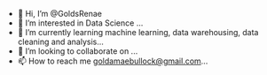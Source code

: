 - 👋 Hi, I’m @GoldsRenae
- 👀 I’m interested in Data Science ...
- 🌱 I’m currently learning machine learning, data warehousing, data cleaning and analysis...
- 💞️ I’m looking to collaborate on ...
- 📫 How to reach me goldamaebullock@gmail.com...

<!---
GoldsRenae/GoldsRenae is a ✨ special ✨ repository because its `README.md` (this file) appears on your GitHub profile.
You can click the Preview link to take a look at your changes.
--->
